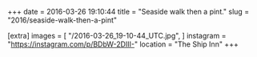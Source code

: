 +++
date = 2016-03-26 19:10:44
title = "Seaside walk then a pint."
slug = "2016/seaside-walk-then-a-pint"

[extra]
images = [
    "/2016-03-26_19-10-44_UTC.jpg",
]
instagram = "https://instagram.com/p/BDbW-2DIII-"
location = "The Ship Inn"
+++

